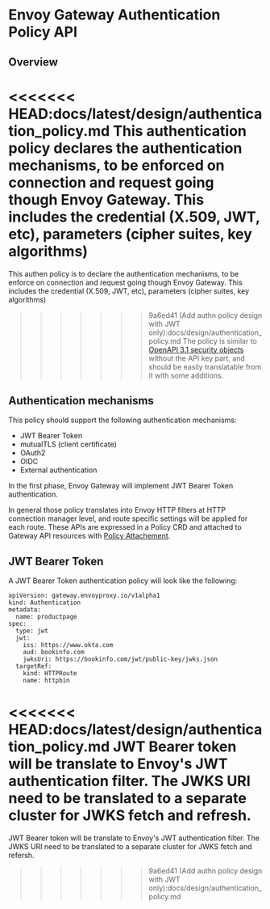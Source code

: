# Envoy Gateway Authentication Policy API

## Overview

<<<<<<< HEAD:docs/latest/design/authentication_policy.md
This authentication policy declares the authentication mechanisms, to be enforced on connection and request going though Envoy Gateway. This includes the credential (X.509, JWT, etc), parameters (cipher suites, key algorithms)
=======
This authen policy is to declare the authentication mechanisms, to be enforce on connection and request going though Envoy Gateway. This includes the credential (X.509, JWT, etc), parameters (cipher suites, key algorithms)
>>>>>>> 9a6ed41 (Add authn policy design with JWT only):docs/design/authentication_policy.md
The policy is similar to [OpenAPI 3.1 security objects](https://github.com/OAI/OpenAPI-Specification/blob/main/versions/3.1.0.md#securitySchemeObject) without the API key part, and should be easily translatable from it with some additions.

## Authentication mechanisms
This policy should support the following authentication mechanisms:
- JWT Bearer Token
- mutualTLS (client certificate)
- OAuth2
- OIDC
- External authentication

In the first phase, Envoy Gateway will implement JWT Bearer Token authentication.

In general those policy translates into Envoy HTTP filters at HTTP connection manager level, and route specific settings will be applied for each route. These APIs are expressed in a Policy CRD and attached to Gateway API resources with [Policy Attachement](https://gateway-api.sigs.k8s.io/references/policy-attachment/).

## JWT Bearer Token

A JWT Bearer Token authentication policy will look like the following:

```
apiVersion: gateway.envoyproxy.io/v1alpha1
kind: Authentication
metadata:
  name: productpage
spec:
  type: jwt
  jwt:
    iss: https://www.okta.com
    aud: bookinfo.com
    jwksUri: https://bookinfo.com/jwt/public-key/jwks.json
  targetRef:
    kind: HTTPRoute
    name: httpbin
```

<<<<<<< HEAD:docs/latest/design/authentication_policy.md
JWT Bearer token will be translate to Envoy's JWT authentication filter. The JWKS URI need to be translated to a separate cluster for JWKS fetch and refresh.
=======
JWT Bearer token will be translate to Envoy's JWT authentication filter. The JWKS URI need to be translated to a separate cluster for JWKS fetch and refersh.
>>>>>>> 9a6ed41 (Add authn policy design with JWT only):docs/design/authentication_policy.md
